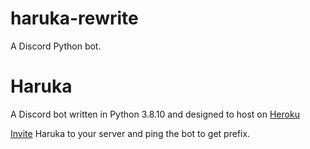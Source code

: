 # haruka-rewrite
A Discord Python bot.
# Haruka
A Discord bot written in Python 3.8.10 and designed to host on [Heroku](https://dashboard.heroku.com/apps/haruka39)

[Invite](https://discord.com/oauth2/authorize?client_id=848178172536946708&scope=bot) Haruka to your server and ping the bot to get prefix.
